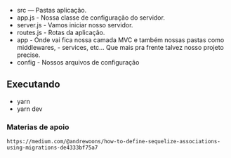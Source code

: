 - src — Pastas aplicação.
- app.js - Nossa classe de configuração do servidor.
- server.js - Vamos iniciar nosso servidor.
- routes.js - Rotas da aplicação.
- app - Onde vai fica nossa camada MVC e também nossas pastas como middlewares, - services, etc… Que mais pra frente talvez nosso projeto precise.
- config - Nossos arquivos de configuração

## Executando
  - yarn
  - yarn dev

### Materias de apoio
    https://medium.com/@andrewoons/how-to-define-sequelize-associations-using-migrations-de4333bf75a7
